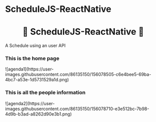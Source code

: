# ScheduleJS-ReactNative
<h1 align="center">📕 ScheduleJS-ReactNative 📕</h1>

<p> A Schedule using an user API </p>

<h3>This is the home page</h3>
![agenda1](https://user-images.githubusercontent.com/86135150/156078505-c6e4bee5-69ba-4bc7-a53e-1d5731529a1d.png)&nbsp;

<h3>This is all the people information</h3>
![agenda2](https://user-images.githubusercontent.com/86135150/156078710-e3e512bc-7b98-4d9b-b3ad-a8262d90e3b1.png)&nbsp;
